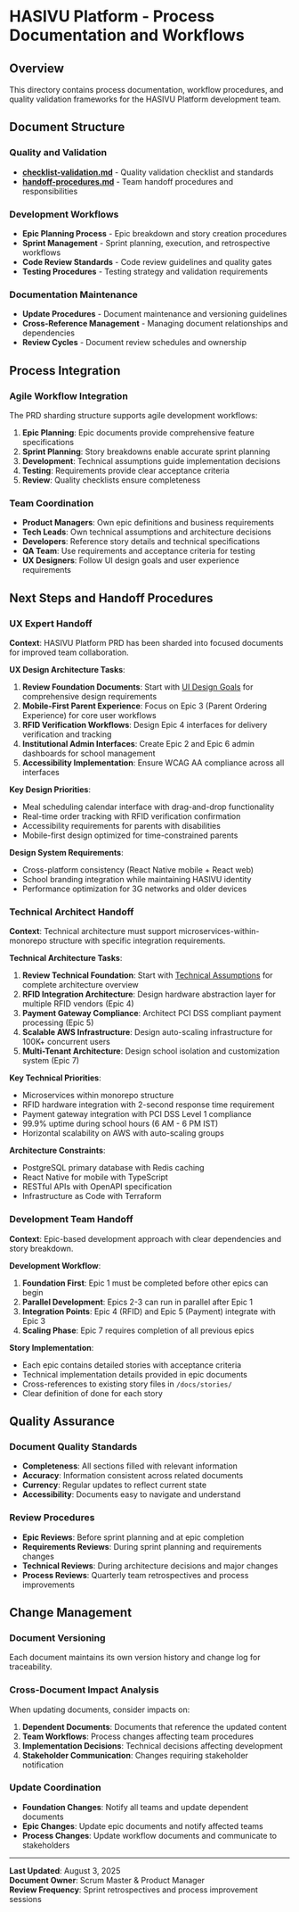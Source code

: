 # HASIVU Platform - Process Documentation and Workflows

## Overview

This directory contains process documentation, workflow procedures, and quality validation frameworks for the HASIVU Platform development team.

## Document Structure

### Quality and Validation
- **[checklist-validation.md](checklist-validation.md)** - Quality validation checklist and standards
- **[handoff-procedures.md](handoff-procedures.md)** - Team handoff procedures and responsibilities

### Development Workflows
- **Epic Planning Process** - Epic breakdown and story creation procedures
- **Sprint Management** - Sprint planning, execution, and retrospective workflows
- **Code Review Standards** - Code review guidelines and quality gates
- **Testing Procedures** - Testing strategy and validation requirements

### Documentation Maintenance
- **Update Procedures** - Document maintenance and versioning guidelines
- **Cross-Reference Management** - Managing document relationships and dependencies
- **Review Cycles** - Document review schedules and ownership

## Process Integration

### Agile Workflow Integration
The PRD sharding structure supports agile development workflows:

1. **Epic Planning**: Epic documents provide comprehensive feature specifications
2. **Sprint Planning**: Story breakdowns enable accurate sprint planning
3. **Development**: Technical assumptions guide implementation decisions
4. **Testing**: Requirements provide clear acceptance criteria
5. **Review**: Quality checklists ensure completeness

### Team Coordination
- **Product Managers**: Own epic definitions and business requirements
- **Tech Leads**: Own technical assumptions and architecture decisions
- **Developers**: Reference story details and technical specifications
- **QA Team**: Use requirements and acceptance criteria for testing
- **UX Designers**: Follow UI design goals and user experience requirements

## Next Steps and Handoff Procedures

### UX Expert Handoff

**Context**: HASIVU Platform PRD has been sharded into focused documents for improved team collaboration.

**UX Design Architecture Tasks**:
1. **Review Foundation Documents**: Start with [UI Design Goals](../03-ui-design-goals.md) for comprehensive design requirements
2. **Mobile-First Parent Experience**: Focus on Epic 3 (Parent Ordering Experience) for core user workflows
3. **RFID Verification Workflows**: Design Epic 4 interfaces for delivery verification and tracking
4. **Institutional Admin Interfaces**: Create Epic 2 and Epic 6 admin dashboards for school management
5. **Accessibility Implementation**: Ensure WCAG AA compliance across all interfaces

**Key Design Priorities**:
- Meal scheduling calendar interface with drag-and-drop functionality
- Real-time order tracking with RFID verification confirmation
- Accessibility requirements for parents with disabilities
- Mobile-first design optimized for time-constrained parents

**Design System Requirements**:
- Cross-platform consistency (React Native mobile + React web)
- School branding integration while maintaining HASIVU identity
- Performance optimization for 3G networks and older devices

### Technical Architect Handoff

**Context**: Technical architecture must support microservices-within-monorepo structure with specific integration requirements.

**Technical Architecture Tasks**:
1. **Review Technical Foundation**: Start with [Technical Assumptions](../04-technical-assumptions.md) for complete architecture overview
2. **RFID Integration Architecture**: Design hardware abstraction layer for multiple RFID vendors (Epic 4)
3. **Payment Gateway Compliance**: Architect PCI DSS compliant payment processing (Epic 5)
4. **Scalable AWS Infrastructure**: Design auto-scaling infrastructure for 100K+ concurrent users
5. **Multi-Tenant Architecture**: Design school isolation and customization system (Epic 7)

**Key Technical Priorities**:
- Microservices within monorepo structure
- RFID hardware integration with 2-second response time requirement
- Payment gateway integration with PCI DSS Level 1 compliance
- 99.9% uptime during school hours (6 AM - 6 PM IST)
- Horizontal scalability on AWS with auto-scaling groups

**Architecture Constraints**:
- PostgreSQL primary database with Redis caching
- React Native for mobile with TypeScript
- RESTful APIs with OpenAPI specification
- Infrastructure as Code with Terraform

### Development Team Handoff

**Context**: Epic-based development approach with clear dependencies and story breakdown.

**Development Workflow**:
1. **Foundation First**: Epic 1 must be completed before other epics can begin
2. **Parallel Development**: Epics 2-3 can run in parallel after Epic 1
3. **Integration Points**: Epic 4 (RFID) and Epic 5 (Payment) integrate with Epic 3
4. **Scaling Phase**: Epic 7 requires completion of all previous epics

**Story Implementation**:
- Each epic contains detailed stories with acceptance criteria
- Technical implementation details provided in epic documents
- Cross-references to existing story files in `/docs/stories/`
- Clear definition of done for each story

## Quality Assurance

### Document Quality Standards
- **Completeness**: All sections filled with relevant information
- **Accuracy**: Information consistent across related documents
- **Currency**: Regular updates to reflect current state
- **Accessibility**: Documents easy to navigate and understand

### Review Procedures
- **Epic Reviews**: Before sprint planning and at epic completion
- **Requirements Reviews**: During sprint planning and requirements changes
- **Technical Reviews**: During architecture decisions and major changes
- **Process Reviews**: Quarterly team retrospectives and process improvements

## Change Management

### Document Versioning
Each document maintains its own version history and change log for traceability.

### Cross-Document Impact Analysis
When updating documents, consider impacts on:
1. **Dependent Documents**: Documents that reference the updated content
2. **Team Workflows**: Process changes affecting team procedures
3. **Implementation Decisions**: Technical decisions affecting development
4. **Stakeholder Communication**: Changes requiring stakeholder notification

### Update Coordination
- **Foundation Changes**: Notify all teams and update dependent documents
- **Epic Changes**: Update epic documents and notify affected teams
- **Process Changes**: Update workflow documents and communicate to stakeholders

---

**Last Updated**: August 3, 2025  
**Document Owner**: Scrum Master & Product Manager  
**Review Frequency**: Sprint retrospectives and process improvement sessions